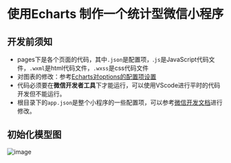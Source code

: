 # 使用Echarts 制作一个统计型微信小程序

## 开发前须知

- pages下是各个页面的代码，其中`.json`是配置项，.`js`是JavaScript代码文件，`.wxml`是html代码文件，`.wxss`是css代码文件
- 对图表的修改：参考[Echarts对options的配置项设置](https://echarts.apache.org/zh/option.html#title)
- 代码必须要在**微信开发者工具**下才能运行，可以使用VScode进行平时的代码开发但不能运行。
- 根目录下的`app.json`是整个小程序的一些配置项，可以参考[微信开发文档](https://developers.weixin.qq.com/miniprogram/dev/framework/)进行修改。

## 初始化模型图
![image](https://user-images.githubusercontent.com/74706849/143558956-74f29bfa-defc-4ef2-879f-5811523242c4.png)
